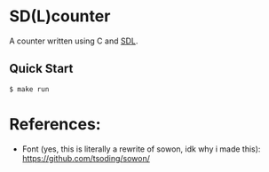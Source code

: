 # SD(L)counter

A counter written using C and [SDL](https://libsdl.org/).

## Quick Start
```console
$ make run
```

# References:
- Font (yes, this is literally a rewrite of sowon, idk why i made this): https://github.com/tsoding/sowon/
